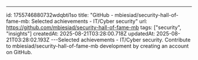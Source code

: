 ---
id: 1755746880732wdqbti1so
title: "GitHub - mbiesiad/security-hall-of-fame-mb: Selected achievements - IT/Cyber security"
url: https://github.com/mbiesiad/security-hall-of-fame-mb
tags: ["security", "insights"]
createdAt: 2025-08-21T03:28:00.718Z
updatedAt: 2025-08-21T03:28:02.193Z
---Selected achievements - IT/Cyber security. Contribute to mbiesiad/security-hall-of-fame-mb development by creating an account on GitHub.
